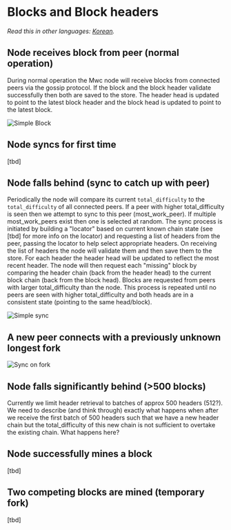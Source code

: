 # Blocks and Block headers

*Read this in other languages: [Korean](blocks_and_headers_KR.md).*

## Node receives block from peer (normal operation)

During normal operation the Mwc node will receive blocks from connected peers via the gossip protocol.
If the block and the block header validate successfully then both are saved to the store. The header head is updated to point to the latest block header and the block head is updated to point to the latest block.

![Simple Block](images/simple_block.png)

## Node syncs for first time

[tbd]

## Node falls behind (sync to catch up with peer)

Periodically the node will compare its current `total_difficulty` to the `total_difficulty` of all connected peers. If a peer with higher total_difficulty is seen then we attempt to sync to this peer (most_work_peer). If multiple most_work_peers exist then one is selected at random.
The sync process is initiated by building a "locator" based on current known chain state (see [tbd] for more info on the locator) and requesting a list of headers from the peer, passing the locator to help select appropriate headers.
On receiving the list of headers the node will validate them and then save them to the store. For each header the header head will be updated to reflect the most recent header.
The node will then request each "missing" block by comparing the header chain (back from the header head) to the current block chain (back from the block head). Blocks are requested from peers with larger total_difficulty than the node. This process is repeated until no peers are seen with higher total_difficulty and both heads are in a consistent state (pointing to the same head/block).

![Simple sync](images/simple_sync.png)

## A new peer connects with a previously unknown longest fork

![Sync on fork](images/sync_on_fork.png)

## Node falls significantly behind (>500 blocks)

Currently we limit header retrieval to batches of approx 500 headers (512?). We need to describe (and think through) exactly what happens when after we receive the first batch of 500 headers such that we have a new header chain but the total_difficulty of this new chain is not sufficient to overtake the existing chain.
What happens here?

## Node successfully mines a block

[tbd]

## Two competing blocks are mined (temporary fork)

[tbd]
